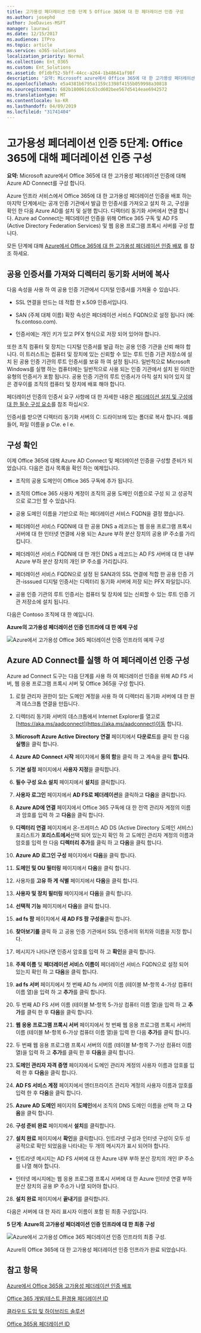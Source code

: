 ```yaml
---
title: 고가용성 페더레이션 인증 단계 5 Office 365에 대 한 페더레이션 인증 구성
ms.author: josephd
author: JoeDavies-MSFT
manager: laurawi
ms.date: 12/15/2017
ms.audience: ITPro
ms.topic: article
ms.service: o365-solutions
localization_priority: Normal
ms.collection: Ent_O365
ms.custom: Ent_Solutions
ms.assetid: 0f1dbf52-5bff-44cc-a264-1b48641af98f
description: '요약: Microsoft azure에서 Office 365에 대 한 고가용성 페더레이션 인증에 대해 Azure AD Connect를 구성 합니다.'
ms.openlocfilehash: e5a4381b6795a1159c1398f4155b059998a30818
ms.sourcegitcommit: 682b180061dc63cd602bee567d5414eae6942572
ms.translationtype: MT
ms.contentlocale: ko-KR
ms.lasthandoff: 04/09/2019
ms.locfileid: "31741404"
---
```

# <a name="high-availability-federated-authentication-phase-5-configure-federated-authentication-for-office-365"></a>고가용성 페더레이션 인증 5단계: Office 365에 대해 페더레이션 인증 구성

 **요약:** Microsoft azure에서 Office 365에 대 한 고가용성 페더레이션 인증에 대해 Azure AD Connect를 구성 합니다.
 
Azure 인프라 서비스에서 Office 365에 대 한 고가용성 페더레이션 인증을 배포 하는 마지막 단계에서는 공개 인증 기관에서 발급 한 인증서를 가져오고 설치 하 고, 구성을 확인 한 다음 Azure AD를 설치 및 실행 합니다. 디렉터리 동기화 서버에서 연결 합니다. Azure ad Connect는 페더레이션 인증을 위해 Office 365 구독 및 AD FS (Active Directory Federation Services) 및 웹 응용 프로그램 프록시 서버를 구성 합니다.
  
모든 단계에 대해 [Azure에서 Office 365에 대 한 고가용성 페더레이션 인증 배포](deploy-high-availability-federated-authentication-for-office-365-in-azure.md) 를 참조 하세요.
  
## <a name="get-a-public-certificate-and-copy-it-to-the-directory-synchronization-server"></a>공용 인증서를 가져와 디렉터리 동기화 서버에 복사

다음 속성을 사용 하 여 공용 인증 기관에서 디지털 인증서를 가져올 수 있습니다.
  
- SSL 연결을 만드는 데 적합 한 x.509 인증서입니다.
    
- SAN (주체 대체 이름) 확장 속성은 페더레이션 서비스 FQDN으로 설정 됩니다 (예: fs.contoso.com).
    
- 인증서에는 개인 키가 있고 PFX 형식으로 저장 되어 있어야 합니다.
    
또한 조직 컴퓨터 및 장치는 디지털 인증서를 발급 하는 공용 인증 기관을 신뢰 해야 합니다. 이 트러스트는 컴퓨터 및 장치에 있는 신뢰할 수 있는 루트 인증 기관 저장소에 설치 된 공용 인증 기관의 루트 인증서를 보유 하 여 설정 됩니다. 일반적으로 Microsoft Windows를 실행 하는 컴퓨터에는 일반적으로 사용 되는 인증 기관에서 설치 된 이러한 유형의 인증서가 포함 됩니다. 공용 인증 기관의 루트 인증서가 아직 설치 되어 있지 않은 경우이를 조직의 컴퓨터 및 장치에 배포 해야 합니다.
  
페더레이션 인증의 인증서 요구 사항에 대 한 자세한 내용은 [페더레이션 설치 및 구성에 대 한 필수 구성 요소](https://docs.microsoft.com/azure/active-directory/connect/active-directory-aadconnect-prerequisites#prerequisites-for-federation-installation-and-configuration)를 참조 하십시오.
  
인증서를 받으면 디렉터리 동기화 서버의 C: 드라이브에 있는 폴더로 복사 합니다. 예를 들어, 파일 이름을 p C\\e. e l e.
  
## <a name="verify-your-configuration"></a>구성 확인

이제 Office 365에 대해 Azure AD Connect 및 페더레이션 인증을 구성할 준비가 되었습니다. 다음은 검사 목록을 확인 하는 예제입니다.
  
- 조직의 공용 도메인이 Office 365 구독에 추가 됩니다.
    
- 조직의 Office 365 사용자 계정이 조직의 공용 도메인 이름으로 구성 되 고 성공적으로 로그인 할 수 있습니다.
    
- 공용 도메인 이름을 기반으로 하는 페더레이션 서비스 FQDN을 결정 했습니다.
    
- 페더레이션 서비스 FQDN에 대 한 공용 DNS a 레코드는 웹 응용 프로그램 프록시 서버에 대 한 인터넷 연결에 사용 되는 Azure 부하 분산 장치의 공용 IP 주소를 가리킵니다.
    
- 페더레이션 서비스 FQDN에 대 한 개인 DNS a 레코드는 AD FS 서버에 대 한 내부 Azure 부하 분산 장치의 개인 IP 주소를 가리킵니다.
    
- 페더레이션 서비스 FQDN으로 설정 된 SAN과의 SSL 연결에 적합 한 공용 인증 기관-isssued 디지털 인증서는 디렉터리 동기화 서버에 저장 되는 PFX 파일입니다.
    
- 공용 인증 기관의 루트 인증서는 컴퓨터 및 장치에 있는 신뢰할 수 있는 루트 인증 기관 저장소에 설치 됩니다.
    
다음은 Contoso 조직에 대 한 예입니다.
  
**Azure의 고가용성 페더레이션 인증 인프라에 대 한 예제 구성**

![Azure에서 고가용성 Office 365 페더레이션 인증 인프라의 예제 구성](media/ac1a6a0d-0156-4407-9336-6e4cd6db8633.png)
  
## <a name="run-azure-ad-connect-to-configure-federated-authentication"></a>Azure AD Connect를 실행 하 여 페더레이션 인증 구성

Azure ad Connect 도구는 다음 단계를 사용 하 여 페더레이션 인증을 위해 AD FS 서버, 웹 응용 프로그램 프록시 서버 및 Office 365을 구성 합니다.
  
1. 로컬 관리자 권한이 있는 도메인 계정을 사용 하 여 디렉터리 동기화 서버에 대 한 원격 데스크톱 연결을 만듭니다.
    
2. 디렉터리 동기화 서버의 데스크톱에서 Internet Explorer를 열고로 [https://aka.ms/aadconnect](https://aka.ms/aadconnect)이동 합니다.
    
3. **Microsoft Azure Active Directory 연결** 페이지에서 **다운로드**를 클릭 한 다음 **실행**을 클릭 합니다.
    
4. **Azure AD Connect 시작** 페이지에서 **동의 함**을 클릭 하 고 계속을 클릭 **합니다.**
    
5. **기본 설정** 페이지에서 **사용자 지정**을 클릭합니다.
    
6. **필수 구성 요소 설치** 페이지에서 **설치**를 클릭합니다.
    
7. **사용자 로그인** 페이지에서 **AD FS로 페더레이션**을 클릭하고 **다음**을 클릭합니다.
    
8. **Azure AD에 연결** 페이지에서 Office 365 구독에 대 한 전역 관리자 계정의 이름과 암호를 입력 하 고 **다음**을 클릭 합니다.
    
9. **디렉터리 연결** 페이지에서 온-프레미스 AD DS (Active Directory 도메인 서비스) 포리스트가 **포리스트에서**선택 되어 있는지 확인 하 고 도메인 관리자 계정의 이름과 암호를 입력 한 다음 **디렉터리 추가**를 클릭 하 고 **다음**을 클릭 합니다.
    
10. **Azure AD 로그인 구성** 페이지에서 **다음**을 클릭 합니다.
    
11. **도메인 및 OU 필터링** 페이지에서 **다음**을 클릭 합니다.
    
12. 사용자를 **고유 하 게 식별** 페이지에서 **다음**을 클릭 합니다.
    
13. **사용자 및 장치 필터링** 페이지에서 **다음**을 클릭 합니다.
    
14. **선택적 기능** 페이지에서 **다음**을 클릭 합니다.
    
15. **ad fs 팜** 페이지에서 **새 AD FS 팜 구성을**클릭 합니다.
    
16. **찾아보기를** 클릭 하 고 공용 인증 기관에서 SSL 인증서의 위치와 이름을 지정 합니다.
    
17. 메시지가 나타나면 인증서 암호를 입력 하 고 **확인**을 클릭 합니다.
    
18. **주체 이름** 및 **페더레이션 서비스 이름이** 페더레이션 서비스 FQDN으로 설정 되어 있는지 확인 하 고 **다음**을 클릭 합니다.
    
19. **ad fs 서버** 페이지에서 첫 번째 AD fs 서버의 이름 (테이블 M-항목 4-가상 컴퓨터 이름 열)을 입력 하 고 **추가**를 클릭 합니다.
    
20. 두 번째 AD FS 서버 이름 (테이블 M-항목 5-가상 컴퓨터 이름 열)을 입력 하 고 **추가**를 클릭 한 후 **다음**을 클릭 합니다.
    
21. **웹 응용 프로그램 프록시 서버** 페이지에서 첫 번째 웹 응용 프로그램 프록시 서버의 이름 (테이블 M-항목 6-가상 컴퓨터 이름 열)을 입력 한 다음 **추가**를 클릭 합니다.
    
22. 두 번째 웹 응용 프로그램 프록시 서버의 이름 (테이블 M-항목 7-가상 컴퓨터 이름 열)을 입력 하 고 **추가**를 클릭 한 후 **다음**을 클릭 합니다.
    
23. **도메인 관리자 자격 증명** 페이지에서 도메인 관리자 계정의 사용자 이름과 암호를 입력 한 후 **다음**을 클릭 합니다.
    
24. **AD FS 서비스 계정** 페이지에서 엔터프라이즈 관리자 계정의 사용자 이름과 암호를 입력 한 후 **다음**을 클릭 합니다.
    
25. **Azure AD 도메인** 페이지의 **도메인**에서 조직의 DNS 도메인 이름을 선택 하 고 **다음**을 클릭 합니다.
    
26. **구성 준비 완료** 페이지에서 **설치**를 클릭합니다.
    
27. **설치 완료** 페이지에서 **확인**을 클릭합니다. 인트라넷 구성과 인터넷 구성이 모두 성공적으로 확인 되었음을 나타내는 두 개의 메시지가 표시 되어야 합니다.
    
  - 인트라넷 메시지는 AD FS 서버에 대 한 Azure 내부 부하 분산 장치의 개인 IP 주소를 나열 해야 합니다.
    
  - 인터넷 메시지에는 웹 응용 프로그램 프록시 서버에 대 한 Azure 인터넷 연결 부하 분산 장치의 공용 IP 주소가 나열 되어야 합니다.
    
28. **설치 완료** 페이지에서 **끝내기**를 클릭합니다.
    
다음은 서버에 대 한 자리 표시자 이름이 포함 된 최종 구성입니다.
  
**5 단계: Azure의 고가용성 페더레이션 인증 인프라에 대 한 최종 구성**

![Azure에서 고가용성 Office 365 페더레이션 인증 인프라의 최종 구성.](media/c5da470a-f2aa-489a-a050-df09b4d641df.png)
  
Azure의 Office 365에 대 한 고가용성 페더레이션 인증 인프라가 완료 되었습니다.
  
## <a name="see-also"></a>참고 항목

[Azure에서 Office 365용 고가용성 페더레이션 인증 배포](deploy-high-availability-federated-authentication-for-office-365-in-azure.md)
  
[Office 365 개발/테스트 환경용 페더레이션 ID](federated-identity-for-your-office-365-dev-test-environment.md)
  
[클라우드 도입 및 하이브리드 솔루션](cloud-adoption-and-hybrid-solutions.md)

[Office 365용 페더레이션 ID](https://support.office.com/article/Understanding-Office-365-identity-and-Azure-Active-Directory-06a189e7-5ec6-4af2-94bf-a22ea225a7a9#bk_federated)


